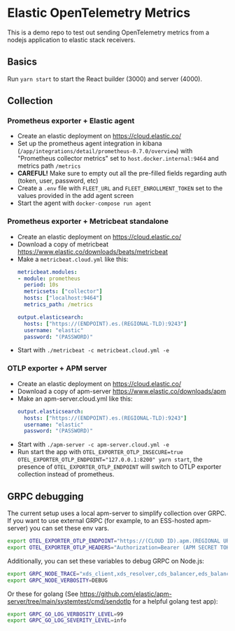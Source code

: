 # Elastic OpenTelemetry Metrics

This is a demo repo to test out sending OpenTelemetry metrics from a nodejs application to elastic stack receivers.

## Basics

Run `yarn start` to start the React builder (3000) and server (4000).

## Collection

### Prometheus exporter + Elastic agent

- Create an elastic deployment on https://cloud.elastic.co/
- Set up the prometheus agent integration in kibana (`/app/integrations/detail/prometheus-0.7.0/overview`) with "Prometheus collector metrics" set to `host.docker.internal:9464` and metrics path `/metrics`
- **CAREFUL!** Make sure to empty out all the pre-filled fields regarding auth (token, user, password, etc)
- Create a `.env` file with `FLEET_URL` and `FLEET_ENROLLMENT_TOKEN` set to the values provided in the add agent screen
- Start the agent with `docker-compose run agent`

### Prometheus exporter + Metricbeat standalone

- Create an elastic deployment on https://cloud.elastic.co/
- Download a copy of metricbeat https://www.elastic.co/downloads/beats/metricbeat
- Make a `metricbeat.cloud.yml` like this:
  ```yaml
  metricbeat.modules:
  - module: prometheus
    period: 10s
    metricsets: ["collector"]
    hosts: ["localhost:9464"]
    metrics_path: /metrics

  output.elasticsearch:
    hosts: ["https://(ENDPOINT).es.(REGIONAL-TLD):9243"]
    username: "elastic"
    password: "(PASSWORD)"
  ```
- Start with `./metricbeat -c metricbeat.cloud.yml -e`

### OTLP exporter + APM server

- Create an elastic deployment on https://cloud.elastic.co/
- Download a copy of apm-server https://www.elastic.co/downloads/apm
- Make an apm-server.cloud.yml like this:
  ```yaml
  output.elasticsearch:
    hosts: ["https://(ENDPOINT).es.(REGIONAL-TLD):9243"]
    username: "elastic"
    password: "(PASSWORD)"
  ```
- Start with `./apm-server -c apm-server.cloud.yml -e`
- Run start the app with `OTEL_EXPORTER_OTLP_INSECURE=true OTEL_EXPORTER_OTLP_ENDPOINT="127.0.0.1:8200" yarn start`, the presence of `OTEL_EXPORTER_OTLP_ENDPOINT` will switch to OTLP exporter collection instead of prometheus.

## GRPC debugging

The current setup uses a local apm-server to simplify collection over GRPC. If you want to use external GRPC (for example, to an ESS-hosted apm-server) you can set these env vars.

```bash
export OTEL_EXPORTER_OTLP_ENDPOINT="https://(CLOUD ID).apm.(REGIONAL URL):443"
export OTEL_EXPORTER_OTLP_HEADERS="Authorization=Bearer (APM SECRET TOKEN)"
```

Additionally, you can set these variables to debug GRPC on Node.js:

```bash
export GRPC_NODE_TRACE="xds_client,xds_resolver,cds_balancer,eds_balancer,priority,weighted_target,round_robin,resolving_load_balancer,subchannel,keepalive,dns_resolver,fault_injection,http_filter,csds"
export GRPC_NODE_VERBOSITY=DEBUG
```

Or these for golang (See https://github.com/elastic/apm-server/tree/main/systemtest/cmd/sendotlp for a helpful golang test app):

```bash
export GRPC_GO_LOG_VERBOSITY_LEVEL=99
export GRPC_GO_LOG_SEVERITY_LEVEL=info
```
